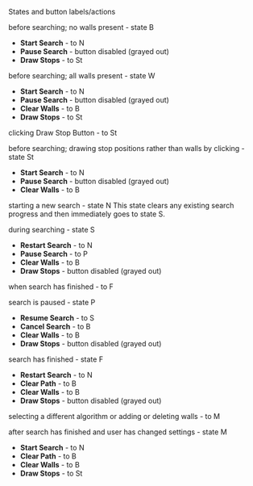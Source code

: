 States and button labels/actions

before searching; no walls present - state B
- **Start Search** - to N
- **Pause Search** - button disabled (grayed out)
- **Draw Stops** - to St

before searching; all walls present - state W
- **Start Search** - to N
- **Pause Search** - button disabled (grayed out)
- **Clear Walls** - to B
- **Draw Stops** - to St

clicking Draw Stop Button - to St

before searching; drawing stop positions rather than walls by clicking - state St
- **Start Search** - to N
- **Pause Search** - button disabled (grayed out)
- **Clear Walls** - to B

starting a new search - state N
This state clears any existing search progress and then immediately goes to state S.

during searching - state S
- **Restart Search** - to N
- **Pause Search** - to P
- **Clear Walls** - to B
- **Draw Stops** - button disabled (grayed out)

when search has finished - to F

search is paused - state P
- **Resume Search** - to S
- **Cancel Search** - to B
- **Clear Walls** - to B
- **Draw Stops** - button disabled (grayed out)

search has finished - state F
- **Restart Search** - to N
- **Clear Path** - to B
- **Clear Walls** - to B
- **Draw Stops** - button disabled (grayed out)

selecting a different algorithm or adding or deleting walls - to M

after search has finished and user has changed settings - state M
- **Start Search** - to N
- **Clear Path** - to B
- **Clear Walls** - to B
- **Draw Stops** - to St
